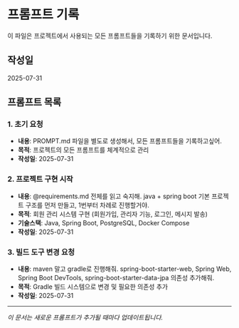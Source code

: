 # 프롬프트 기록

이 파일은 프로젝트에서 사용되는 모든 프롬프트들을 기록하기 위한 문서입니다.

## 작성일
2025-07-31

## 프롬프트 목록

### 1. 초기 요청
- **내용**: PROMPT.md 파일을 별도로 생성해서, 모든 프롬프트들을 기록하고싶어.
- **목적**: 프로젝트의 모든 프롬프트를 체계적으로 관리
- **작성일**: 2025-07-31

### 2. 프로젝트 구현 시작
- **내용**: @requirements.md 전체를 읽고 숙지해. java + spring boot 기본 프로젝트 구조를 먼저 만들고, 1번부터 차례로 진행할거야.
- **목적**: 회원 관리 시스템 구현 (회원가입, 관리자 기능, 로그인, 메시지 발송)
- **기술스택**: Java, Spring Boot, PostgreSQL, Docker Compose
- **작성일**: 2025-07-31

### 3. 빌드 도구 변경 요청
- **내용**: maven 말고 gradle로 진행해줘. spring-boot-starter-web, Spring Web, Spring Boot DevTools, spring-boot-starter-data-jpa 의존성 추가해줘.
- **목적**: Gradle 빌드 시스템으로 변경 및 필요한 의존성 추가
- **작성일**: 2025-07-31

---

*이 문서는 새로운 프롬프트가 추가될 때마다 업데이트됩니다.*